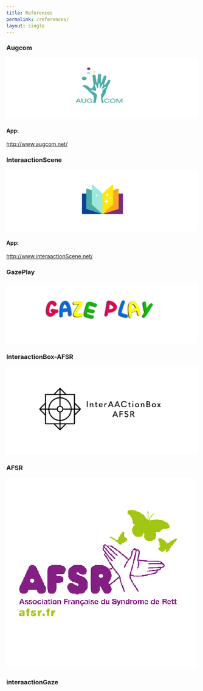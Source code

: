 ```yaml
---
title: References
permalink: /references/
layout: single
---
```


### Augcom
<a href="https://interaactiongroup.github.io/AugCom/fr"><img src="../assets/images/userGuideImages/logoAugCom.png" alt="augCom"></a>
#### App:
http://www.augcom.net/

### InteraactionScene
<a href="https://interaactiongroup.github.io/InteraactionScene/fr"><img src="../assets/images/logoInteraactionScene.png" alt="InteraactionScene"></a>
#### App:
http://www.interaactionScene.net/

### GazePlay
<a href="http://www.gazeplay.net/"><img src="../assets/images/userGuideImages/gazeplayClassicLogo.png" alt="gazeplay"></a>

### InteraactionBox-AFSR
<a href="https://interaactionbox.afsr.fr/"><img src="../assets/images/userGuideImages/interaactionBox-AFSR.png" alt="interaactionBox-AFSR"></a>

### AFSR
<a href="https://afsr.fr/"><img src="../assets/images/userGuideImages/afsrlogo.png" alt="AFSR"></a>

### interaactionGaze
